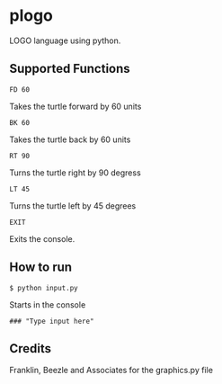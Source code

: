 # plogo
LOGO language using python.

## Supported Functions
```
FD 60
```
Takes the turtle forward by 60 units
```
BK 60
```
Takes the turtle back by 60 units
```
RT 90
```
Turns the turtle right by 90 degress
```
LT 45
```
Turns the turtle left by 45 degrees
```
EXIT
```
Exits the console.

## How to run 
```
$ python input.py
```
Starts in the console
```
### "Type input here"
```

## Credits

Franklin, Beezle and Associates for the graphics.py file 
